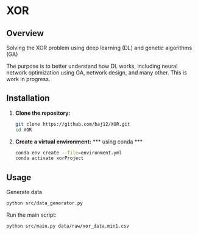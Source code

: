 # XOR 

## Overview
Solving the XOR problem using deep learning (DL) and genetic algorithms (GA)

The purpose is to better understand how DL works, including neural network optimization using GA, network design, and many other. 
This is work in progress.

## Installation

1. **Clone the repository:**
    ```sh
    git clone https://github.com/baj12/XOR.git
    cd XOR
    ```

2. **Create a virtual environment:**
    *** using conda ***
    ```zsh
    conda env create --file=environment.yml 
    conda activate xorProject
    ```

## Usage

Generate data

```sh
python src/data_generator.py
```

Run the main script:

```sh
python src/main.py data/raw/xor_data.min1.csv
```


